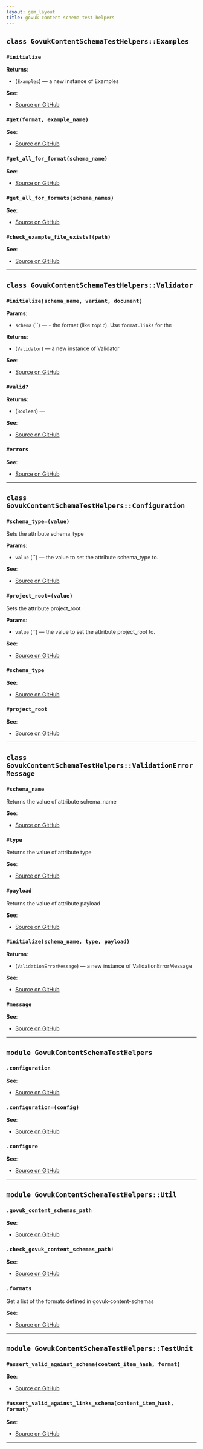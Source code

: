 ```yaml
---
layout: gem_layout
title: govuk-content-schema-test-helpers
---
```


## `class GovukContentSchemaTestHelpers::Examples`

### `#initialize`

**Returns**:

- (`Examples`) — a new instance of Examples

**See**:
- [Source on GitHub](https://github.com/alphagov/govuk-content-schema-test-helpers/blob/master/lib/govuk-content-schema-test-helpers/examples.rb#L3)

### `#get(format, example_name)`


**See**:
- [Source on GitHub](https://github.com/alphagov/govuk-content-schema-test-helpers/blob/master/lib/govuk-content-schema-test-helpers/examples.rb#L7)

### `#get_all_for_format(schema_name)`


**See**:
- [Source on GitHub](https://github.com/alphagov/govuk-content-schema-test-helpers/blob/master/lib/govuk-content-schema-test-helpers/examples.rb#L13)

### `#get_all_for_formats(schema_names)`


**See**:
- [Source on GitHub](https://github.com/alphagov/govuk-content-schema-test-helpers/blob/master/lib/govuk-content-schema-test-helpers/examples.rb#L26)

### `#check_example_file_exists!(path)`


**See**:
- [Source on GitHub](https://github.com/alphagov/govuk-content-schema-test-helpers/blob/master/lib/govuk-content-schema-test-helpers/examples.rb#L32)

---

## `class GovukContentSchemaTestHelpers::Validator`

### `#initialize(schema_name, variant, document)`

**Params**:

- `schema` (``) — - the format (like `topic`). Use `format.links` for the


**Returns**:

- (`Validator`) — a new instance of Validator

**See**:
- [Source on GitHub](https://github.com/alphagov/govuk-content-schema-test-helpers/blob/master/lib/govuk-content-schema-test-helpers/validator.rb#L6)

### `#valid?`

**Returns**:

- (`Boolean`) —

**See**:
- [Source on GitHub](https://github.com/alphagov/govuk-content-schema-test-helpers/blob/master/lib/govuk-content-schema-test-helpers/validator.rb#L14)

### `#errors`


**See**:
- [Source on GitHub](https://github.com/alphagov/govuk-content-schema-test-helpers/blob/master/lib/govuk-content-schema-test-helpers/validator.rb#L18)

---

## `class GovukContentSchemaTestHelpers::Configuration`

### `#schema_type=(value)`

Sets the attribute schema_type

**Params**:

- `value` (``) — the value to set the attribute schema_type to.


**See**:
- [Source on GitHub](https://github.com/alphagov/govuk-content-schema-test-helpers/blob/master/lib/govuk-content-schema-test-helpers/configuration.rb#L5)

### `#project_root=(value)`

Sets the attribute project_root

**Params**:

- `value` (``) — the value to set the attribute project_root to.


**See**:
- [Source on GitHub](https://github.com/alphagov/govuk-content-schema-test-helpers/blob/master/lib/govuk-content-schema-test-helpers/configuration.rb#L5)

### `#schema_type`


**See**:
- [Source on GitHub](https://github.com/alphagov/govuk-content-schema-test-helpers/blob/master/lib/govuk-content-schema-test-helpers/configuration.rb#L7)

### `#project_root`


**See**:
- [Source on GitHub](https://github.com/alphagov/govuk-content-schema-test-helpers/blob/master/lib/govuk-content-schema-test-helpers/configuration.rb#L11)

---

## `class GovukContentSchemaTestHelpers::ValidationErrorMessage`

### `#schema_name`

Returns the value of attribute schema_name

**See**:
- [Source on GitHub](https://github.com/alphagov/govuk-content-schema-test-helpers/blob/master/lib/govuk-content-schema-test-helpers/rspec_matchers.rb#L43)

### `#type`

Returns the value of attribute type

**See**:
- [Source on GitHub](https://github.com/alphagov/govuk-content-schema-test-helpers/blob/master/lib/govuk-content-schema-test-helpers/rspec_matchers.rb#L43)

### `#payload`

Returns the value of attribute payload

**See**:
- [Source on GitHub](https://github.com/alphagov/govuk-content-schema-test-helpers/blob/master/lib/govuk-content-schema-test-helpers/rspec_matchers.rb#L43)

### `#initialize(schema_name, type, payload)`

**Returns**:

- (`ValidationErrorMessage`) — a new instance of ValidationErrorMessage

**See**:
- [Source on GitHub](https://github.com/alphagov/govuk-content-schema-test-helpers/blob/master/lib/govuk-content-schema-test-helpers/rspec_matchers.rb#L45)

### `#message`


**See**:
- [Source on GitHub](https://github.com/alphagov/govuk-content-schema-test-helpers/blob/master/lib/govuk-content-schema-test-helpers/rspec_matchers.rb#L51)

---

## `module GovukContentSchemaTestHelpers`

### `.configuration`


**See**:
- [Source on GitHub](https://github.com/alphagov/govuk-content-schema-test-helpers/blob/master/lib/govuk-content-schema-test-helpers/configuration.rb#L16)

### `.configuration=(config)`


**See**:
- [Source on GitHub](https://github.com/alphagov/govuk-content-schema-test-helpers/blob/master/lib/govuk-content-schema-test-helpers/configuration.rb#L20)

### `.configure`


**See**:
- [Source on GitHub](https://github.com/alphagov/govuk-content-schema-test-helpers/blob/master/lib/govuk-content-schema-test-helpers/configuration.rb#L24)

---

## `module GovukContentSchemaTestHelpers::Util`

### `.govuk_content_schemas_path`


**See**:
- [Source on GitHub](https://github.com/alphagov/govuk-content-schema-test-helpers/blob/master/lib/govuk-content-schema-test-helpers/util.rb#L3)

### `.check_govuk_content_schemas_path!`


**See**:
- [Source on GitHub](https://github.com/alphagov/govuk-content-schema-test-helpers/blob/master/lib/govuk-content-schema-test-helpers/util.rb#L13)

### `.formats`

Get a list of the formats defined in govuk-content-schemas

**See**:
- [Source on GitHub](https://github.com/alphagov/govuk-content-schema-test-helpers/blob/master/lib/govuk-content-schema-test-helpers/util.rb#L22)

---

## `module GovukContentSchemaTestHelpers::TestUnit`

### `#assert_valid_against_schema(content_item_hash, format)`


**See**:
- [Source on GitHub](https://github.com/alphagov/govuk-content-schema-test-helpers/blob/master/lib/govuk-content-schema-test-helpers/test_unit.rb#L3)

### `#assert_valid_against_links_schema(content_item_hash, format)`


**See**:
- [Source on GitHub](https://github.com/alphagov/govuk-content-schema-test-helpers/blob/master/lib/govuk-content-schema-test-helpers/test_unit.rb#L8)

---
